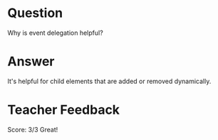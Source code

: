 # Question
Why is event delegation helpful?

# Answer

It's helpful for child elements that are added or removed dynamically.
# Teacher Feedback
Score: 3/3
Great!